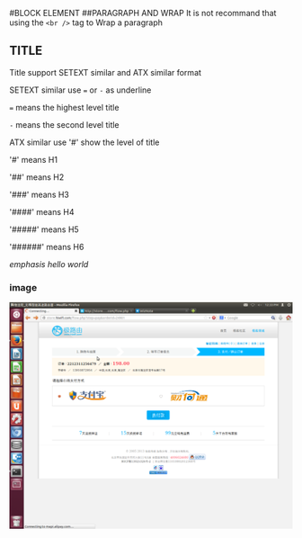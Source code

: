 #BLOCK ELEMENT
##PARAGRAPH AND WRAP
It is not recommand that using the `<br />` tag to Wrap a paragraph


## TITLE
Title support SETEXT similar and ATX similar format 

SETEXT similar use `=` or `-` as underline

`=` means the highest level title

`-` means the second level title

ATX similar use '#' show the level of title

'#' means H1

'##' means H2

'###' means H3

'####' means H4

'#####' means H5

'######' means H6

*emphasis*
_hello world_

### image
![screen capture](a.png)
